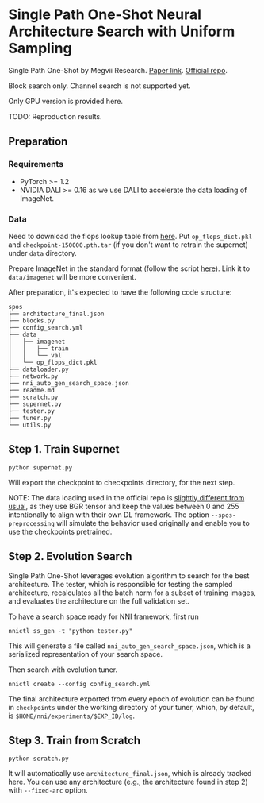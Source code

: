 # Single Path One-Shot Neural Architecture Search with Uniform Sampling

Single Path One-Shot by Megvii Research. [Paper link](https://arxiv.org/abs/1904.00420). [Official repo](https://github.com/megvii-model/SinglePathOneShot).

Block search only. Channel search is not supported yet.

Only GPU version is provided here.

TODO: Reproduction results.

## Preparation

### Requirements

* PyTorch >= 1.2
* NVIDIA DALI >= 0.16 as we use DALI to accelerate the data loading of ImageNet.

### Data

Need to download the flops lookup table from [here](https://1drv.ms/u/s!Am_mmG2-KsrnajesvSdfsq_cN48?e=aHVppN).
Put `op_flops_dict.pkl` and `checkpoint-150000.pth.tar` (if you don't want to retrain the supernet) under `data` directory.

Prepare ImageNet in the standard format (follow the script [here](https://gist.github.com/BIGBALLON/8a71d225eff18d88e469e6ea9b39cef4)). Link it to `data/imagenet` will be more convenient.

After preparation, it's expected to have the following code structure:

```
spos
├── architecture_final.json
├── blocks.py
├── config_search.yml
├── data
│   ├── imagenet
│   │   ├── train
│   │   └── val
│   └── op_flops_dict.pkl
├── dataloader.py
├── network.py
├── nni_auto_gen_search_space.json
├── readme.md
├── scratch.py
├── supernet.py
├── tester.py
├── tuner.py
└── utils.py
```

## Step 1. Train Supernet

```
python supernet.py
```

Will export the checkpoint to checkpoints directory, for the next step.

NOTE: The data loading used in the official repo is [slightly different from usual](https://github.com/megvii-model/SinglePathOneShot/issues/5), as they use BGR tensor and keep the values between 0 and 255 intentionally to align with their own DL framework. The option `--spos-preprocessing` will simulate the behavior used originally and enable you to use the checkpoints pretrained.

## Step 2. Evolution Search

Single Path One-Shot leverages evolution algorithm to search for the best architecture. The tester, which is responsible for testing the sampled architecture, recalculates all the batch norm for a subset of training images, and evaluates the architecture on the full validation set.

To have a search space ready for NNI framework, first run

```
nnictl ss_gen -t "python tester.py"
```

This will generate a file called `nni_auto_gen_search_space.json`, which is a serialized representation of your search space.

Then search with evolution tuner.

```
nnictl create --config config_search.yml
```

The final architecture exported from every epoch of evolution can be found in `checkpoints` under the working directory of your tuner, which, by default, is `$HOME/nni/experiments/$EXP_ID/log`.

## Step 3. Train from Scratch

```
python scratch.py
```

It will automatically use `architecture_final.json`, which is already tracked here. You can use any architecture (e.g., the architecture found in step 2) with `--fixed-arc` option.
